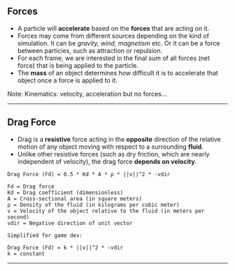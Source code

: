 ## Forces

- A particle will **accelerate** based on the **forces** that are acting on it.
- Forces may come from different sources depending on the kind of simulation. It can be _gravity, wind, magnetism_ etc. Or it can be a force between particies, such as attraction or repulsion.
- For each frame, we are interested in the final sum of all forces (net force) that is being applied to the particle.
- The **mass** of an object determines how difficult it is to accelerate that object once a force is applied to it.

Note: Kinematics: velocity, acceleration but no forces...

---

## Drag Force

- Drag is a **resistive** force acting in the **opposite** direction of the relative motion of any object moving with respect to a surrounding **fluid**.
- Unlike other resistive forces (such as dry friction, which are nearly independent of velocity), the drag force **depends on velocity**.

```
Drag Force (Fd) = 0.5 * Kd * A * ρ * ||v||^2 * -vdir

Fd = Drag force
Kd = Drag coefficient (dimensionless)
A = Cross-sectional area (in square meters)
ρ = Density of the fluid (in kilograms per cubic meter)
v = Velocity of the object relative to the fluid (in meters per second)
vdir = Negative direction of unit vector

Simplified for game dev:

Drag Force (Fd) = k * ||v||^2 * -vdir
k = constant
```

---
